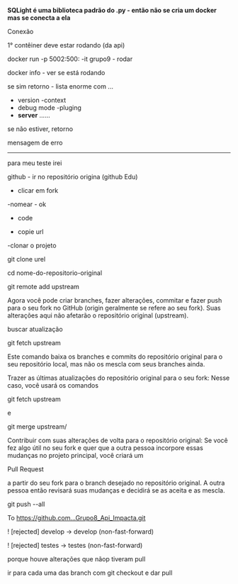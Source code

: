 <b>SQLight é uma biblioteca padrão do .py - então não se cria um docker mas se conecta a ela</b>

Conexão

1° contêiner deve estar rodando (da api)

docker run -p 5002:500: -it grupo9 - rodar

docker info  - ver se está rodando

se sim retorno - lista enorme com ...
- version
-context
- debug mode
-pluging
- <b>server</b>
......

se não estiver, retorno

mensagem de erro

-------------------

para meu teste irei

github - ir no repositório origina (github Edu)

- clicar em fork

-nomear - ok

- code

- copie url

-clonar o projeto

git clone urel

cd nome-do-repositorio-original

git remote add upstream <URL-DO-REPOSITORIO-ORIGINAL>

Agora você pode criar branches, fazer alterações, commitar e fazer push para o seu fork no GitHub (origin geralmente se refere ao seu fork). Suas alterações aqui não afetarão o repositório original (upstream).

buscar atualização

git fetch upstream

Este comando baixa os branches e commits do repositório original para o seu repositório local, mas não os mescla com seus branches ainda.

Trazer as últimas atualizações do repositório original para o seu fork: Nesse caso, você usará os comandos 

git fetch upstream

 e 
 
 git merge upstream/<branch-principal-do-original>

Contribuir com suas alterações de volta para o repositório original: Se você fez algo útil no seu fork e quer que a outra pessoa incorpore essas mudanças no projeto principal, você criará um 

Pull Request

 a partir do seu fork para o branch desejado no repositório original. A outra pessoa então revisará suas mudanças e decidirá se as aceita e as mescla.

git push --all

To https://github.com...Grupo8_Api_Impacta.git

 ! [rejected]        develop -> develop (non-fast-forward)

 ! [rejected]        testes -> testes (non-fast-forward)

 porque houve alterações que nãop tiveram pull

 ir para cada uma das branch com git checkout e dar pull